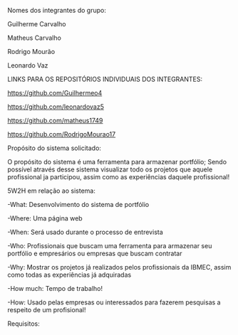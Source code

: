 Nomes dos integrantes do grupo:

Guilherme Carvalho

Matheus Carvalho

Rodrigo Mourão

Leonardo Vaz

LINKS PARA OS REPOSITÓRIOS INDIVIDUAIS DOS INTEGRANTES:

https://github.com/Guilhermeo4

https://github.com/leonardovaz5

https://github.com/matheus1749

https://github.com/RodrigoMourao17

Propósito do sistema solicitado:

O propósito do sistema é uma ferramenta para armazenar portfólio; Sendo possível através desse sistema 
visualizar todo os projetos que aquele profissional ja participou, assim como as experiências daquele profissional!

5W2H em relação ao sistema:

-What: Desenvolvimento do sistema de portfólio

-Where: Uma página web

-When: Será usado durante o processo de entrevista

-Who: Profissionais que buscam uma ferramenta para armazenar seu portfólio e empresários ou empresas que buscam contratar

-Why: Mostrar os projetos já realizados pelos profissionais da IBMEC, assim como todas as experiências já adquiradas

-How much: Tempo de trabalho!

-How: Usado pelas empresas ou interessados para fazerem pesquisas a respeito de um profisional!

Requisitos:

